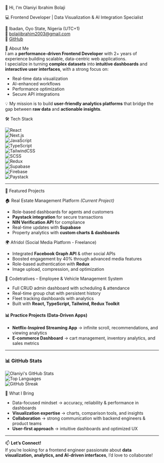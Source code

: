 👋 Hi, I'm Olaniyi Ibrahim Bolaji  

💻 Frontend Developer | Data Visualization & AI Integration Specialist  

📍 Ibadan, Oyo State, Nigeria (UTC+1)  
📧 bolajiibrahim2003@gmail.com  
🔗 [GitHub](https://github.com/Olaniyiibrahim) 




 🚀 About Me  
I am a **performance-driven Frontend Developer** with 2+ years of experience building scalable, data-centric web applications.  
I specialize in turning **complex datasets** into **intuitive dashboards** and **interactive user interfaces**, with a strong focus on:  
- Real-time data visualization  
- AI-enhanced workflows  
- Performance optimization  
- Secure API integrations  

💡 My mission is to build **user-friendly analytics platforms** that bridge the gap between **raw data** and **actionable insights**.  



🛠️ Tech Stack  

![React](https://img.shields.io/badge/React-20232A?style=for-the-badge&logo=react&logoColor=61DAFB)  
![Next.js](https://img.shields.io/badge/Next.js-000000?style=for-the-badge&logo=nextdotjs&logoColor=white)  
![JavaScript](https://img.shields.io/badge/JavaScript-323330?style=for-the-badge&logo=javascript&logoColor=F7DF1E)  
![TypeScript](https://img.shields.io/badge/TypeScript-007ACC?style=for-the-badge&logo=typescript&logoColor=white)  
![TailwindCSS](https://img.shields.io/badge/Tailwind_CSS-38B2AC?style=for-the-badge&logo=tailwind-css&logoColor=white)  
![SCSS](https://img.shields.io/badge/SCSS-CC6699?style=for-the-badge&logo=sass&logoColor=white)  
![Redux](https://img.shields.io/badge/Redux-593D88?style=for-the-badge&logo=redux&logoColor=white)  
![Supabase](https://img.shields.io/badge/Supabase-3ECF8E?style=for-the-badge&logo=supabase&logoColor=white)  
![Firebase](https://img.shields.io/badge/Firebase-FFCA28?style=for-the-badge&logo=firebase&logoColor=black)  
![Paystack](https://img.shields.io/badge/Paystack-0A0A0A?style=for-the-badge&logo=paystack&logoColor=00C3F7)  

---

📌 Featured Projects  

🏠 Real Estate Management Platform *(Current Project)*  
- Role-based dashboards for agents and customers  
- **Paystack integration** for secure transactions  
- **NIN Verification API** for compliance  
- Real-time updates with **Supabase**  
- Property analytics with **custom charts & dashboards**  

🌍 Afridol (Social Media Platform - Freelance)  
- Integrated **Facebook Graph API** & other social APIs  
- Boosted engagement by 40% through advanced media features  
- Role-based authentication with **Redux**  
- Image upload, compression, and optimization  

 🏢 Codetratives – Employee & Vehicle Management System  
- Full CRUD admin dashboard with scheduling & attendance  
- Real-time group chat with persistent history  
- Fleet tracking dashboards with analytics  
- Built with **React, TypeScript, Tailwind, Redux Toolkit**  

#### 📊 Practice Projects (Data-Driven Apps)  
- **Netflix-Inspired Streaming App** → infinite scroll, recommendations, and viewing analytics  
- **E-commerce Dashboard** → cart management, inventory analytics, and sales metrics  

---

### 📊 GitHub Stats  

![Olaniyi's GitHub Stats](https://github-readme-stats.vercel.app/api?username=Olaniyiibrahim&show_icons=true&theme=radical)  
![Top Languages](https://github-readme-stats.vercel.app/api/top-langs/?username=Olaniyiibrahim&layout=compact&theme=radical)  
![GitHub Streak](https://streak-stats.demolab.com/?user=Olaniyiibrahim&theme=radical)  


 🌟 What I Bring  
- Data-focused mindset → accuracy, reliability & performance in dashboards  
- **Visualization expertise** → charts, comparison tools, and insights  
- **Collaboration** → strong communication with backend engineers & product teams  
- **User-first approach** → intuitive dashboards and optimized UX  

---

📫 **Let’s Connect!**  
If you’re looking for a frontend engineer passionate about **data visualization, analytics, and AI-driven interfaces**, I’d love to collaborate!  
